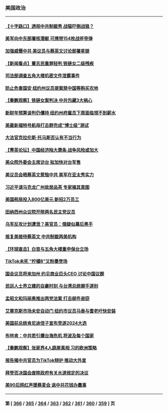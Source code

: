 ### 美国政治
---
#### [【十字路口】透视中共制裁秀 战猫吓倒战狼？](../../pages/ncid1078159/n13968217.md) 
#### [美军向中东部署核潜艇 可携带154枚战斧导弹](../../pages/ncid1078159/n13968333.md) 
#### [加强威慑中共 美议员与蔡英文讨论部署星链](../../pages/ncid1078159/n13968300.md) 
#### [【新闻看点】董志民重罪轻判 铁链女二级残疾](../../pages/ncid1078159/n13967789.md) 
#### [司法部调查五角大楼机密文件泄露事件](../../pages/ncid1078159/n13967956.md) 
#### [防止危害国安 纽约州议员提案禁中国等购买农地](../../pages/ncid1078159/n13967913.md) 
#### [【秦鹏观察】铁链女案判决 中共包藏3大祸心](../../pages/ncid1078159/n13967791.md) 
#### [新财年预算谈判仍僵持 纽约州府雇员下周面临领不到薪水](../../pages/ncid1078159/n13967915.md) 
#### [美最新福特号航母打击群完成“博士级”测试](../../pages/ncid1078159/n13967716.md) 
#### [大法官克拉伦斯‧托马斯否认有不当行为](../../pages/ncid1078159/n13967779.md) 
#### [【菁英论坛】中国经济陷大萧条 战争风险或加大](../../pages/ncid1078159/n13967749.md) 
#### [美众院外委会主席访台 拟加快对台军售](../../pages/ncid1078159/n13967756.md) 
#### [美议员会晤蔡英文惹恼中共 美军在亚太秀实力](../../pages/ncid1078159/n13967725.md) 
#### [习近平请马克龙广州故居品茶 专家揭其意图](../../pages/ncid1078159/n13967692.md) 
#### [美国税局投入800亿美元 新招2万员工](../../pages/ncid1078159/n13967651.md) 
#### [田纳西州众议院开除两名民主党议员](../../pages/ncid1078159/n13967687.md) 
#### [乌军反攻计划遭泄？美官员：俄疑似幕后黑手](../../pages/ncid1078159/n13967537.md) 
#### [报复美接待蔡英文 中共制裁两美机构](../../pages/ncid1078159/n13967566.md) 
#### [【环球直击】白宫与五角大楼重申保台立场](../../pages/ncid1078159/n13966885.md) 
#### [TikTok未死 “柠檬8”又粉墨登场](../../pages/ncid1078159/n13967245.md) 
#### [国会议员将来加州 约见商业巨头CEO 讨论中国议题](../../pages/ncid1078159/n13967233.md) 
#### [民运人士界立建的自豪时刻 与台湾总统握手道别](../../pages/ncid1078159/n13967177.md) 
#### [孟昭文和玛丽奥推出两党法案 打击邮件盗窃](../../pages/ncid1078159/n13967067.md) 
#### [艾塞克斯市场未安自动门 纽约市议员马泰与耆老吁快安装](../../pages/ncid1078159/n13967038.md) 
#### [美国前总统肯尼迪侄子宣布竞逐2024大选](../../pages/ncid1078159/n13966925.md) 
#### [布林肯：中共若引爆台海危机 将波及每个国家](../../pages/ncid1078159/n13967013.md) 
#### [【秦鹏观察】张家界4人跳崖真相 习的欧洲策略](../../pages/ncid1078159/n13966958.md) 
#### [报告揭中共官员为TikTok辩护 推动大外宣](../../pages/ncid1078159/n13966895.md) 
#### [拜登否决国会废除政府有关水道规定的决议](../../pages/ncid1078159/n13966893.md) 
#### [美90后网红声援蔡麦会 讽中共花钱办蠢事](../../pages/ncid1078159/n13966962.md) 

---
#### 第 [ [366](./366.md) / [365](./365.md) / [364](./364.md) / [363](./363.md) / [362](./362.md) / [361](./361.md) / [360](./360.md) / [359](./359.md) ] 页

